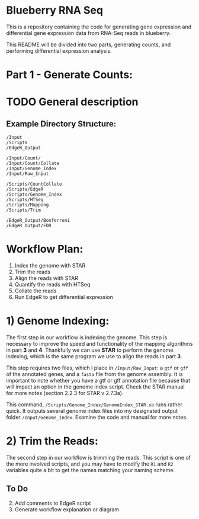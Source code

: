 # Blueberry RNA Seq
This is a repository containing the code for generating gene expression and differential gene expression data from RNA-Seq reads in blueberry.

This README will be divided into two parts, generating counts, and performing differential expression analysis.

# Part 1 - Generate Counts:
# TODO General description

## Example Directory Structure:
```
/Input
/Scripts
/EdgeR_Output

/Input/Count/
/Input/Count/Collate
/Input/Genome_Index
/Input/Raw_Input

/Scripts/CountCollate
/Scripts/EdgeR
/Scripts/Genome_Index
/Scripts/HTSeq
/Scripts/Mapping
/Scripts/Trim

/EdgeR_Output/Bonferroni
/EdgeR_Output/FDR
```

# Workflow Plan:
1. Index the genome with STAR
2. Trim the reads
3. Align the reads with STAR
4. Quantify the reads with HTSeq
5. Collate the reads
6. Run EdgeR to get differential expression

# 1) Genome Indexing:
The first step in our workflow is indexing the genome. This step is necessary to improve the speed and functionality of the mapping algorithms in part **3** and **4**. Thankfully we can use **STAR** to perform the genome indexing, which is the same program we use to align the reads in part **3**. 

This step requires two files, which I place in `/Input/Raw_Input`: a `gtf` or `gff` of the annotated genes, and a `fasta` file from the genome assembly. It is important to note whether you have a gtf or gff annotation file because that will impact an option in the genome index script. Check the STAR manual for more notes (section 2.2.3 for STAR v 2.7.3a).

This command, `/Scripts/Genome_Index/GenomeIndex_STAR.sb` runs rather quick. It outputs several genome index files into my designated output folder `/Input/Genome_Index`. Examine the code and manual for more notes.

# 2) Trim the Reads:
The second step in our workflow is trimming the reads. This script is one of the more involved scripts, and you may have to modify the `R1` and `R2` variables quite a bit to get the names matching your naming scheme.
## To Do
2. Add comments to EdgeR script
3. Generate workflow explanation or diagram
